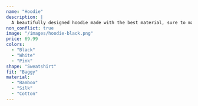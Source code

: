 ```yaml
---
name: "Hoodie"
description: |
  A beautifully designed hoodie made with the best material, sure to make you feel like a rockstar.
non_conflict: true
image: "/images/hoodie-black.png"
price: 69.99
colors:
  - "Black"
  - "White"
  - "Pink"
shape: "Sweatshirt"
fit: "Baggy"
material:
  - "Bamboo"
  - "Silk"
  - "Cotton"
---
```

